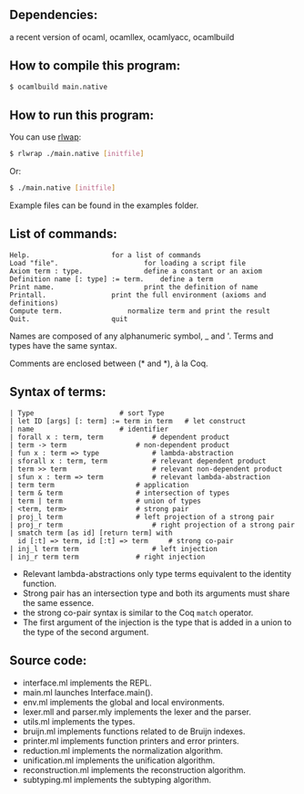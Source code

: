 Dependencies:
-------------
a recent version of ocaml, ocamllex, ocamlyacc, ocamlbuild

How to compile this program:
----------------------------
``` bash
$ ocamlbuild main.native
```

How to run this program:
------------------------

You can use [rlwap](http://linux.die.net/man/1/rlwrap):
``` bash
$ rlwrap ./main.native [initfile]
```

Or:
``` bash
$ ./main.native [initfile]
```

Example files can be found in the examples folder.

List of commands:
-----------------
```
Help.				     for a list of commands
Load "file".		      	     for loading a script file
Axiom term : type.	    	     define a constant or an axiom
Definition name [: type] := term.    define a term
Print name. 	       	  	     print the definition of name
Printall. 			     print the full environment (axioms and definitions)
Compute term.			     normalize term and print the result
Quit. 				     quit
```
Names are composed of any alphanumeric symbol, _ and '.
Terms and types have the same syntax.

Comments are enclosed between (* and *), à la Coq.

Syntax of terms:
----------------
```
| Type					   # sort Type
| let ID [args] [: term] := term in term   # let construct
| name					   # identifier
| forall x : term, term			   # dependent product
| term -> term	   			   # non-dependent product
| fun x : term => type			   # lambda-abstraction
| sforall x : term, term		   # relevant dependent product
| term >> term	    			   # relevant non-dependent product
| sfun x : term => term			   # relevant lambda-abstraction
| term term    	  			   # application
| term & term				   # intersection of types
| term | term				   # union of types
| <term, term>				   # strong pair
| proj_l term			  	   # left projection of a strong pair
| proj_r term			           # right projection of a strong pair
| smatch term [as id] [return term] with
  id [:t] => term, id [:t] => term	   # strong co-pair
| inj_l term term   	  		   # left injection
| inj_r term term			   # right injection
```

- Relevant lambda-abstractions only type terms equivalent to the identity function.
- Strong pair has an intersection type and both its arguments must share the same essence.
- the strong co-pair syntax is similar to the Coq `match` operator.
- The first argument of the injection is the type that is added in a union to the type of the
  second argument.

Source code:
------------

- interface.ml implements the REPL.
- main.ml launches Interface.main().
- env.ml implements the global and local environments.
- lexer.mll and parser.mly implements the lexer and the parser.
- utils.ml implements the types.
- bruijn.ml implements functions related to de Bruijn indexes.
- printer.ml implements function printers and error printers.
- reduction.ml implements the normalization algorithm.
- unification.ml implements the unification algorithm.
- reconstruction.ml implements the reconstruction algorithm.
- subtyping.ml implements the subtyping algorithm.
